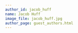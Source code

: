 ```yaml
---
author_id: jacob_huff
name: Jacob Huff
image_file: jacob_huff.jpg
author_page: guest_authors.html
---
```


